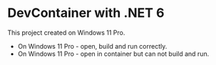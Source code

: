 # DevContainer with .NET 6

This project created on Windows 11 Pro.

- On Windows 11 Pro - open, build and run correctly.
- On Windows 11 Pro - open in container but can not build and run.